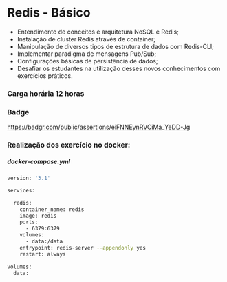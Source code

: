 # Redis - Básico

- Entendimento de conceitos e arquitetura NoSQL e Redis; 
- Instalação de cluster Redis através de container;
- Manipulação de diversos tipos de estrutura de dados com Redis-CLI;
- Implementar paradigma de mensagens Pub/Sub;
- Configurações básicas de persistência de dados;
- Desafiar os estudantes na utilização desses novos conhecimentos com exercícios práticos.

### Carga horária 12 horas

### Badge

https://badgr.com/public/assertions/eiFNNEynRVCiMa_YeDD-Jg


### Realização dos exercício no docker:

##### docker-compose.yml

```sh
version: '3.1'

services:

  redis:
    container_name: redis
    image: redis
    ports:
      - 6379:6379
    volumes:
      - data:/data
    entrypoint: redis-server --appendonly yes
    restart: always      

volumes:
  data:
```
